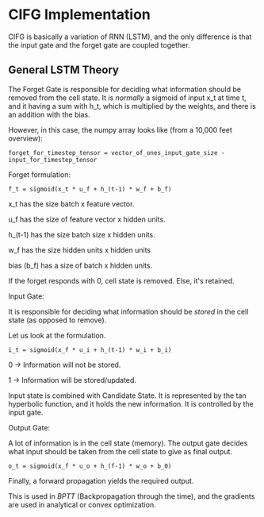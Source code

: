 # CIFG Implementation 

CIFG is basically a variation of RNN (LSTM), and the only difference is that the input gate and the forget gate are coupled together. 

## General LSTM Theory

The Forget Gate is responsible for deciding what information should be removed from the cell state. It is _normally_ a sigmoid of input x_t at time t, and it having a sum with h_t, which is multiplied by the weights, and there is an addition with the bias. 

However, in this case, the numpy array looks like (from a 10,000 feet overview):

```
forget_for_timestep_tensor = vector_of_ones_input_gate_size - input_for_timestep_tensor
```

Forget formulation:  

```
f_t = sigmoid(x_t * u_f + h_(t-1) * w_f + b_f)
```

x_t has the size batch x feature vector. 

u_f has the size of feature vector x hidden units. 

h_(t-1) has the size batch size x hidden units. 

w_f has the size hidden units x hidden units 

bias (b_f) has a size of batch x hidden units. 


If the forget responds with 0, cell state is removed. Else, it's retained. 

Input Gate: 

It is responsible for deciding what information should be _stored_ in the cell state (as opposed to remove).

Let us look at the formulation. 
```
i_t = sigmoid(x_f * u_i + h_(t-1) * w_i + b_i) 
```

0 -> Information will not be stored. 

1 -> Information will be stored/updated. 

Input state is combined with Candidate State. It is represented by the tan hyperbolic function, and it holds the new information. It is controlled by the input gate. 


Output Gate: 

A lot of information is in the cell state (memory). The output gate decides what input should be taken from the cell state to give as final output.

``` 
o_t = sigmoid(x_f * u_o + h_(f-1) * w_o + b_0) 
```

Finally, a forward propagation yields the required output. 

This is used in *BPTT* (Backpropagation through the time), and the gradients are used in analytical or convex optimization. 







